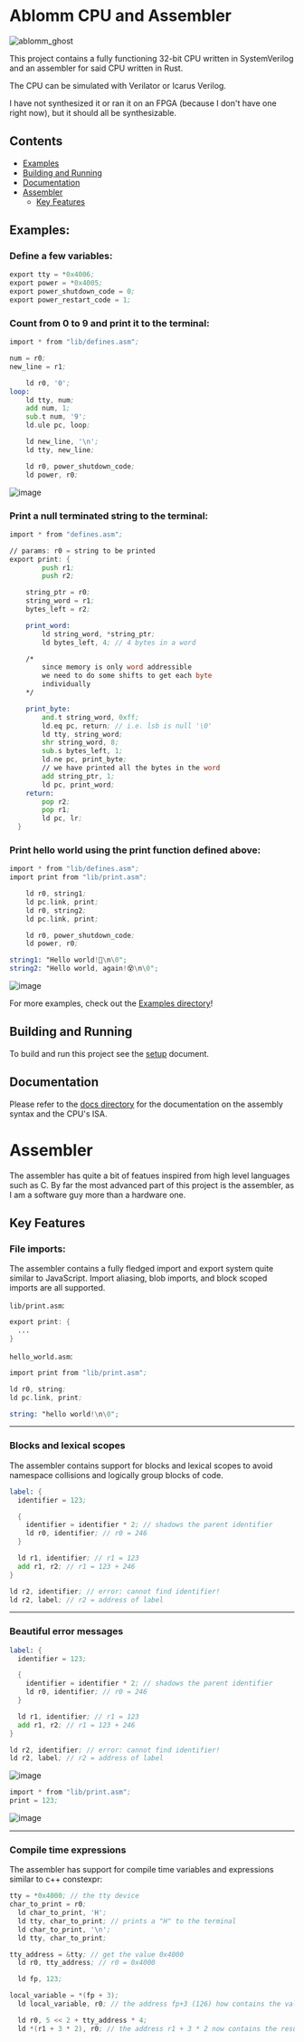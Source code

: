# Ablomm CPU and Assembler
![ablomm_ghost](https://github.com/user-attachments/assets/1b8abaa7-37c0-4045-9683-3ea57e72a7a0)


This project contains a fully functioning 32-bit CPU written in SystemVerilog and an assembler for said CPU written in Rust.

The CPU can be simulated with Verilator or Icarus Verilog.

I have not synthesized it or ran it on an FPGA (because I don't have one right now), but it should all be synthesizable.

## Contents

- [Examples](#examples)
- [Building and Running](#building-and-running)
- [Documentation](#documentation)
- [Assembler](#assembler)
	- [Key Features](#key-features)

## Examples:

### Define a few variables:

```asm
export tty = *0x4006;
export power = *0x4005;
export power_shutdown_code = 0;
export power_restart_code = 1;
```

### Count from 0 to 9 and print it to the terminal:

```asm
import * from "lib/defines.asm";

num = r0;
new_line = r1;

	ld r0, '0';
loop:
	ld tty, num;
	add num, 1;
	sub.t num, '9';
	ld.ule pc, loop;

	ld new_line, '\n';
	ld tty, new_line;

	ld r0, power_shutdown_code;
	ld power, r0;
```

![image](https://github.com/user-attachments/assets/a562133a-cbc3-48e3-945d-33867e017e60)


### Print a null terminated string to the terminal:

```asm
import * from "defines.asm";

// params: r0 = string to be printed
export print: {
		push r1;
		push r2;

	string_ptr = r0;
	string_word = r1;
	bytes_left = r2;

	print_word:
		ld string_word, *string_ptr;
		ld bytes_left, 4; // 4 bytes in a word

	/* 
		since memory is only word addressible
		we need to do some shifts to get each byte
		individually
	*/

	print_byte:
		and.t string_word, 0xff;
		ld.eq pc, return; // i.e. lsb is null '\0'
		ld tty, string_word;
		shr string_word, 8;
		sub.s bytes_left, 1;
		ld.ne pc, print_byte;
		// we have printed all the bytes in the word
		add string_ptr, 1;
		ld pc, print_word;
	return:
		pop r2;
		pop r1;
		ld pc, lr;
  }
```

### Print hello world using the print function defined above:

```asm
import * from "lib/defines.asm";
import print from "lib/print.asm";

	ld r0, string1;
	ld pc.link, print;
	ld r0, string2;
	ld pc.link, print;

	ld r0, power_shutdown_code;
	ld power, r0;

string1: "Hello world!👻\n\0";
string2: "Hello world, again!😵\n\0";
```

![image](https://github.com/user-attachments/assets/d3693ec4-e594-45c5-b75d-19c36e0dd057)

For more examples, check out the [Examples directory](examples)!
 
## Building and Running

To build and run this project see the [setup](docs/setup.md) document.

## Documentation

Please refer to the [docs directory](docs/) for the documentation on the assembly syntax and the CPU's ISA.

# Assembler

The assembler has quite a bit of featues inspired from high level languages such as C. By far the most advanced part of this project is the assembler, as I am a software guy more than a hardware one.

## Key Features

### File imports:

The assembler contains a fully fledged import and export system quite similar to JavaScript. Import aliasing, blob imports, and block scoped imports are all supported.

`lib/print.asm`:

```asm
export print: {
  ...
}
```

`hello_world.asm`:

```asm
import print from "lib/print.asm";

ld r0, string;
ld pc.link, print;

string: "hello world!\n\0";
```

---

### Blocks and lexical scopes

The assembler contains support for blocks and lexical scopes to avoid namespace collisions and logically group blocks of code.

```asm
label: {
  identifier = 123;

  {
    identifier = identifier * 2; // shadows the parent identifier
    ld r0, identifier; // r0 = 246
  }

  ld r1, identifier; // r1 = 123
  add r1, r2; // r1 = 123 + 246
}

ld r2, identifier; // error: cannot find identifier!
ld r2, label; // r2 = address of label

```

---

### Beautiful error messages

```asm
label: {
  identifier = 123;

  {
    identifier = identifier * 2; // shadows the parent identifier
    ld r0, identifier; // r0 = 246
  }

  ld r1, identifier; // r1 = 123
  add r1, r2; // r1 = 123 + 246
}

ld r2, identifier; // error: cannot find identifier!
ld r2, label; // r2 = address of label

```

![image](https://github.com/user-attachments/assets/bed91bf9-f8e8-414b-8f7d-6e7e06c0c66c)

```asm
import * from "lib/print.asm";
print = 123;
```

![image](https://github.com/user-attachments/assets/7b8ce2c5-7be1-403a-9f54-5c1601878204)

---

### Compile time expressions

The assembler has support for compile time variables and expressions similar to c++ constexpr:

```asm
tty = *0x4000; // the tty device
char_to_print = r0;
  ld char_to_print, 'H';
  ld tty, char_to_print; // prints a "H" to the terminal
  ld char_to_print, '\n';
  ld tty, char_to_print;

tty_address = &tty; // get the value 0x4000
  ld r0, tty_address; // r0 = 0x4000

  ld fp, 123;

local_variable = *(fp + 3);
  ld local_variable, r0; // the address fp+3 (126) how contains the value 0x4000

  ld r0, 5 << 2 + tty_address * 4;
  ld *(r1 + 3 * 2), r0; // the address r1 + 3 * 2 now contains the result of the expression 5 << 2 + tty_address * 4
```
